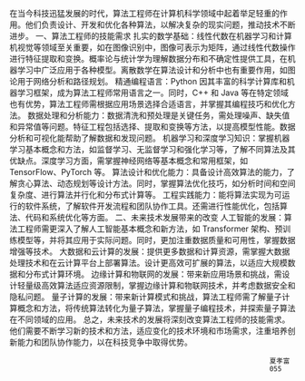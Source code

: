 在当今科技迅猛发展的时代，算法工程师在计算机科学领域中起着举足轻重的作用。他们负责设计、开发和优化各种算法，以解决复杂的现实问题，推动技术不断进步。
一、算法工程师的技能需求
扎实的数学基础：线性代数在机器学习和计算机视觉等领域至关重要，如在图像识别中，图像可表示为矩阵，通过线性代数操作进行特征提取和变换。概率论与统计学为理解数据分布和不确定性提供工具，在机器学习中广泛应用于各种模型。离散数学在算法设计和分析中也有重要作用，如图论用于网络分析和路径规划。
精通编程语言：Python 因其丰富的科学计算库和机器学习框架，成为算法工程师常用语言之一。同时，C++ 和 Java 等在特定领域也有优势，算法工程师需根据应用场景选择合适语言，并掌握其编程技巧和优化方法。
数据处理和分析能力：数据清洗和预处理是关键任务，需处理噪声、缺失值和异常值等问题。特征工程包括选择、提取和变换等方法，以提高模型性能。数据分析和可视化能帮助了解数据和发现问题。
机器学习和深度学习知识：掌握机器学习基本概念和方法，如监督学习、无监督学习和强化学习等，了解不同算法及其优缺点。深度学习方面，需掌握神经网络等基本概念和常用框架，如 TensorFlow、PyTorch 等。
算法设计和优化能力：具备设计高效算法的能力，了解贪心算法、动态规划等设计方法。同时，掌握算法优化技巧，如分析时间和空间复杂度、进行算法并行化和分布式计算等。
工程实践能力：能将算法实现为可运行的软件系统，了解软件开发流程和团队协作工具。还需进行性能优化，包括算法、代码和系统优化等方面。
二、未来技术发展带来的改变
人工智能的发展：算法工程师需更深入了解人工智能基本概念和新方法，如 Transformer 架构、预训练模型等，并将其应用于实际问题。同时，更加注重数据质量和可用性，掌握数据增强等技术。
大数据和云计算的发展：提供更多数据和计算资源，需掌握大数据处理技术和在云计算平台上部署算法。设计更高效可扩展的算法，以适应大规模数据和分布式计算环境。
边缘计算和物联网的发展：带来新应用场景和挑战，需设计轻量级高效算法适应资源限制，掌握边缘计算和物联网技术，并考虑数据安全和隐私问题。
量子计算的发展：带来新计算模式和挑战，算法工程师需了解量子计算概念和方法，将传统算法转化为量子算法，掌握量子编程技术，并探索量子算法在不同领域的应用。
总之，未来技术的发展将深刻改变算法工程师的技能需求。他们需要不断学习新的技术和方法，适应变化的技术环境和市场需求，注重培养创新能力和团队协作能力，以在科技竞争中取得优势。

                                                                    夏孝富
                                                                    055